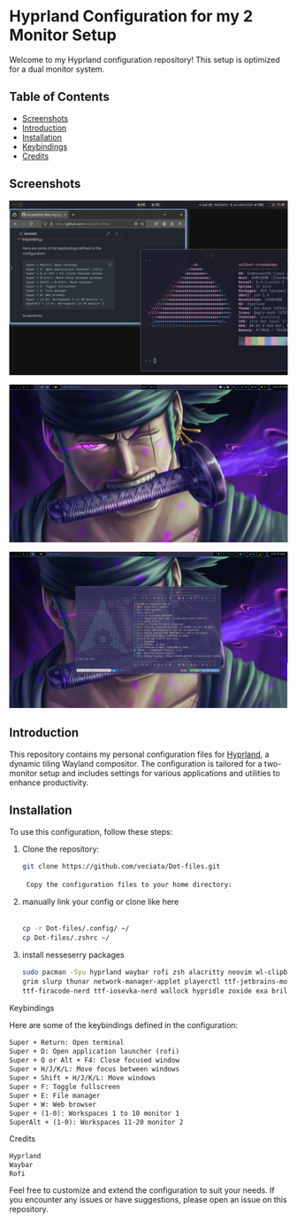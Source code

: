 # Hyprland Configuration for my 2 Monitor Setup

Welcome to my Hyprland configuration repository! This setup is optimized for a dual monitor system.

## Table of Contents
- [Screenshots](#screenshots)
- [Introduction](#introduction)
- [Installation](#installation)
- [Keybindings](#keybindings)
- [Credits](#credits)

## Screenshots
![Main](Screenshots/Screenshot.png)

![Main](Screenshots/Screenshot2.jpeg)

![Main](Screenshots/screenshot.png)
## Introduction
This repository contains my personal configuration files for [Hyprland](https://github.com/hyprwm/Hyprland), a dynamic tiling Wayland compositor. The configuration is tailored for a two-monitor setup and includes settings for various applications and utilities to enhance productivity.

## Installation
To use this configuration, follow these steps:

1. Clone the repository:
   ```sh
   git clone https://github.com/veciata/Dot-files.git

    Copy the configuration files to your home directory:

2. manually link your config or clone like here
    ```sh

    cp -r Dot-files/.config/ ~/
    cp Dot-files/.zshrc ~/
3. install nesseserry packages
    ```sh
    sudo pacman -Syu hyprland waybar rofi zsh alacritty neovim wl-clipboard brightnessctl pavucontrol\
    grim slurp thunar network-manager-applet playerctl ttf-jetbrains-mono papirus-icon-theme\
    ttf-firacode-nerd ttf-iosevka-nerd wallock hypridle zoxide exa brillo

    ```



Keybindings

Here are some of the keybindings defined in the configuration:

    Super + Return: Open terminal
    Super + D: Open application launcher (rofi)
    Super + Q or Alt + F4: Close focused window
    Super + H/J/K/L: Move focus between windows
    Super + Shift + H/J/K/L: Move windows
    Super + F: Toggle fullscreen
    Super + E: File manager
    Super + W: Web browser
    Super + (1-0): Workspaces 1 to 10 monitor 1
    SuperAlt + (1-0): Workspaces 11-20 monitor 2


Credits

    Hyprland
    Waybar
    Rofi

Feel free to customize and extend the configuration to suit your needs. If you encounter any issues or have suggestions, please open an issue on this repository.
